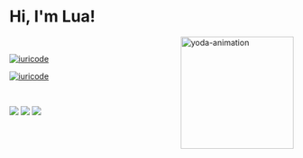 
# Hi, I'm Lua! 


<img align="right" alt="yoda-animation" height="200" width="200" src="https://64.media.tumblr.com/258d5312d4d24c2475e784728e1cd2fa/tumblr_p5jwy2Pn8s1wyt28po1_250.gifv">

<br> 

[![iuricode](https://github-readme-stats.vercel.app/api?username=luananegreiros&theme=cobalt)](https://github.com/iuricode/)

[![iuricode](https://github-readme-stats.vercel.app/api/top-langs/?username=luananegreiros&hide=html&layout=compact&theme=cobalt)](https://github.com/iuricode/)



<br>




 <a href = "mailto:luanaduartenegreiros@gmail.com"><img src="https://img.shields.io/badge/-Gmail-%23333?style=for-the-badge&logo=gmail&logoColor=white" target="_blank"></a>
 <a href="https://www.linkedin.com/in/luana-negreiros" target="_blank"><img src="https://img.shields.io/badge/-LinkedIn-%230077B5?style=for-the-badge&logo=linkedin&logoColor=white" target="_blank"></a> 
 <a href="https://open.spotify.com/user/l0luana?si=cd09bcd117ac4916"><img src="https://img.shields.io/badge/Spotify-1ED760?&style=for-the-badge&logo=spotify&logoColor=white" /></a>
 </div>
 

  
